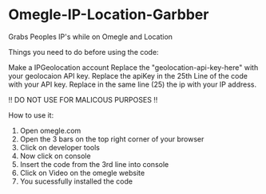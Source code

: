 # Omegle-IP-Location-Garbber
Grabs Peoples IP's while on Omegle and Location

Things you need to do before using the code:

Make a IPGeolocation account
Replace the "geolocation-api-key-here" with your geolocaion API key.
Replace the apiKey in the 25th Line of the code with your API key.
Replace in the same line (25) the ip with your IP address.

!! DO NOT USE FOR MALICOUS PURPOSES !!


How to use it:
1. Open omegle.com
2. Open the 3 bars on the top right corner of your browser
3. Click on developer tools
4. Now click on console 
5. Insert the code from the 3rd line into console
6. Click on Video on the omegle website
7. You sucessfully installed the code
